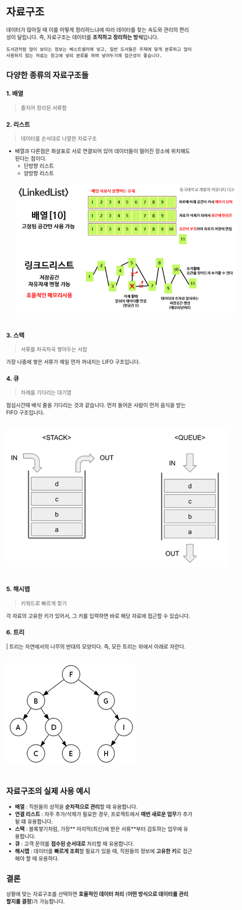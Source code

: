 # 자료구조
데이터가 많아질 때 이를 어떻게 정리하느냐에 따라 데이터를 찾는 속도와 관리의 편리성이 달립니다. 즉, 자료구조는 데이터를 **조직하고 정리하는 방식**입니다. 

```
도서관처럼 많이 보이는 정보는 베스트셀러에 넣고, 일반 도서들은 주제에 맞게 분류하고 많이 사용하지 않는 자료는 창고에 넣되 분류를 하여 넣어두기에 접근성이 좋습니다.
```

## 다양한 종류의 자료구조들
### 1. 배열
> 줄지어 정리된 서류함

### 2. 리스트
> 데이터를 순서대로 나열한 자료구조


- 배열과 다른점은 화살표로 서로 연결되어 있어 데이터들이 떨어진 장소에 위치해도 된다는 점이다.
  - 단방향 리스트
  - 양방향 리스트
  <img src="../img/arr-list.png" style="max-width:600px; margin:20px 0">

### 3. 스택
> 서류를 차곡차곡 쌓아두는 서랍

가장 나중에 쌓은 서류가 제일 먼저 꺼내지는 LIFO 구조입니다.

### 4. 큐
> 차례를 기다리는 대기열

점심시간때 배식 줄을 기다리는 것과 같습니다. 먼저 들어온 사람이 먼저 음식을 받는 FIFO 구조입니다.

<img src="../img/arr-stack-queue.png" style="max-width:600px; margin:20px 0">


### 5. 해시맵
> 키워드로 빠르게 찾기

각 자료의 고유한 키가 있어서, 그 키를 입력하면 바로 해당 자료에 접근할 수 있습니다.

### 6. 트리
| 트리는 자연에서의 나무의 반대의 모양이다. 즉, 모든 트리는 위에서 아래로 자란다.

<img src="../img/arr-tree.png" style="max-width:600px; margin:20px 0">

<br>

## 자료구조의 실제 사용 예시

- **배열** : 직원들의 성적을 **순차적으로 관리**할 때 유용합니다.
- **연결 리스트** : 자주 추가/삭제가 필요한 경우, 프로젝트에서 **매번 새로운 업무**가 추가될 떄 유용합니다.
- **스택** : 블록쌓기처럼, 가장** 마지막(최신)에 받은 서류**부터 검토하는 업무에 유용합니다.
- **큐** : 고객 문의를 **접수된 순서대로** 처리할 때 유용합니다.
- **해시맵** : 데이터를 **빠르게 조회**할 필요가 있을 때, 직원들의 정보에 **고유한 키**로 접근해야 할 때 유용하다.


## 결론
상황에 맞는 자료구조를 선택하면 **효율적인 데이터 처리** (**어떤 방식으로 데이터를 관리할지를 결정**)가 가능합니다.
